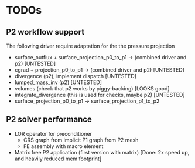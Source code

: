 # TODOs

## P2 workflow support

The following driver require adaptation for the the pressure projection

- surface_outflux + surface_projection_p0_to_p1 -> (combined driver and p2) [UNTESTED]
- cgrad + projection_p0_to_p1 -> (combined driver and p2) [UNTESTED]
- divergence (p2), implement dispatch [UNTESTED]
- lumped_mass_inv (p2)   [UNTESTED]
- volumes (check that p2 works by piggy-backing) [LOOKS good]
- integrate_divergence (this is used for checks, maybe p2)  [UNTESTED]
- surface_projection_p0_to_p1 -> surface_projection_p1_to_p2

## P2 solver performance

- LOR operator for preconditioner 
	- CRS graph from implicit P1 graph from P2 mesh
	- FE assembly with macro element
- Matrix free P2 application (first version with matrix) [Done: 2x speed up, and heavily reduced mem footprint]
